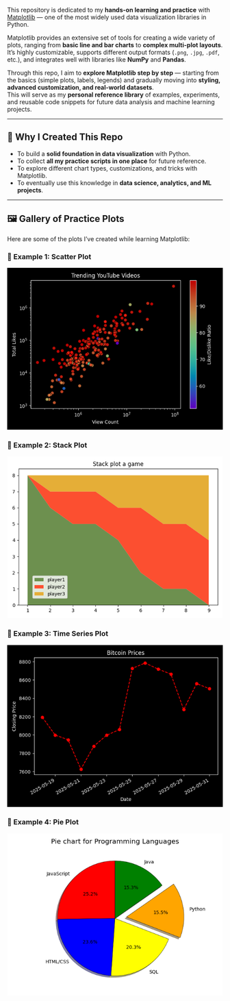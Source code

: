 
This repository is dedicated to my **hands-on learning and practice** with [Matplotlib](https://matplotlib.org/) — one of the most widely used data visualization libraries in Python.  

Matplotlib provides an extensive set of tools for creating a wide variety of plots, ranging from **basic line and bar charts** to **complex multi-plot layouts**. It’s highly customizable, supports different output formats (`.png`, `.jpg`, `.pdf`, etc.), and integrates well with libraries like **NumPy** and **Pandas**.  

Through this repo, I aim to **explore Matplotlib step by step** — starting from the basics (simple plots, labels, legends) and gradually moving into **styling, advanced customization, and real-world datasets**.  
This will serve as my **personal reference library** of examples, experiments, and reusable code snippets for future data analysis and machine learning projects.  

---

## 🎯 Why I Created This Repo
- To build a **solid foundation in data visualization** with Python.  
- To collect **all my practice scripts in one place** for future reference.  
- To explore different chart types, customizations, and tricks with Matplotlib.  
- To eventually use this knowledge in **data science, analytics, and ML projects**.  

---


## 🖼️ Gallery of Practice Plots  

Here are some of the plots I’ve created while learning Matplotlib:  

 ### 🔹 Example 1: Scatter Plot  
<p>
  <img src="images/scatterplot.png" width="600"/>
  </p>
  
### 🔹 Example 2: Stack Plot
 <p>
  <img src="images/stackplot.png" width="600"/>
</p>

### 🔹 Example 3: Time Series Plot
<p>
  <img src="images/timeseries.png" width="600"/>
</p>

### 🔹 Example 4: Pie Plot
<p>
  <img src="images/pie2.png" width="600"/>
</p>

